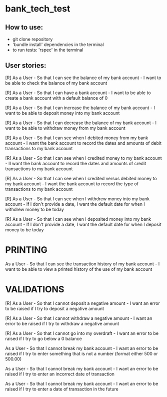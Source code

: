 # bank_tech_test

## How to use:

* git clone repository
* 'bundle install' dependencies in the terminal
* to run tests: 'rspec' in the terminal

## User stories:

[R] As a User -
So that I can see the balance of my bank account -
I want to be able to check the balance of my bank account

[R] As a User -
So that I can have a bank account -
I want to be able to create a bank account with a default balance of 0

[R] As a User -
So that I can increase the balance of my bank account -
I want to be able to deposit money into my bank account

[R] As a User -
So that I can decrease the balance of my bank account -
I want to be able to withdraw money from my bank account

[R] As a User -
So that I can see when I debited money from my bank account -
I want the bank account to record the dates and amounts of debit transactions to my bank account

[R] As a User -
So that I can see when I credited money to my bank account -
II want the bank account to record the dates and amounts of credit transactions to my bank account

[R] As a User -
So that I can see when I credited versus debited money to my bank account -
I want the bank account to record the type of transactions to my bank account

[R] As a User -
So that I can see when I withdrew money into my bank account -
If I don't provide a date, I want the default date for when I withdrew money to be today

[R] As a User -
So that I can see when I deposited money into my bank account -
If I don't provide a date, I want the default date for when I deposit money to be today

# PRINTING

As a User -
So that I can see the transaction history of my bank account -
I want to be able to view a printed history of the use of my bank account

# VALIDATIONS

[R] As a User -
So that I cannot deposit a negative amount -
I want an error to be raised if I try to deposit a negative amount

[R] As a User -
So that I cannot withdraw a negative amount -
I want an error to be raised if I try to withdraw a negative amount

[R] As a User -
So that I cannot go into my overdraft -
I want an error to be raised if I try to go below a 0 balance

As a User -
So that I cannot break my bank account -
I want an error to be raised if I try to enter something that is not a number (format either 500 or 500.00)

As a User -
So that I cannot break my bank account -
I want an error to be raised if I try to enter an incorrect date of transaction

As a User -
So that I cannot break my bank account -
I want an error to be raised if I try to enter a date of transaction in the future
